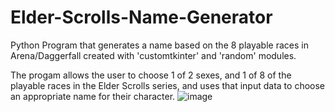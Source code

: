 # Elder-Scrolls-Name-Generator
Python Program that generates a name based on the 8 playable races in Arena/Daggerfall created with 'customtkinter' and 'random' modules. 

The progam allows the user to choose 1 of 2 sexes, and 1 of 8 of the playable races in the Elder Scrolls series, and uses that input data to choose an appropriate name for their character. 
![image](https://github.com/cmillion3/Elder-Scrolls-Name-Generator/assets/86749515/73bd297a-285e-495e-8adb-d2d4c2b0f388)
